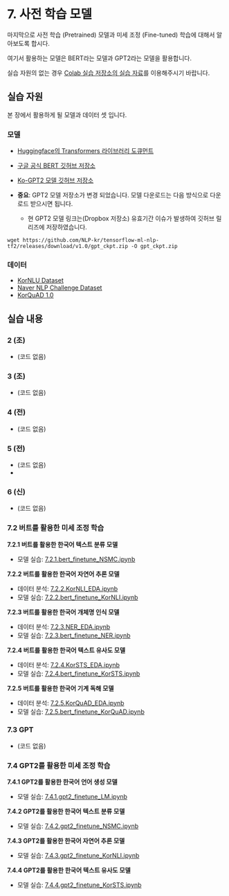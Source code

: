# 7. 사전 학습 모델

마지막으로 사전 학습 (Pretrained) 모델과 미세 조정 (Fine-tuned) 학습에 대해서 알아보도록 합시다.

여기서 활용하는 모델은 BERT라는 모델과 GPT2라는 모델을 활용합니다.

실습 자원의 없는 경우 [Colab 실습 저장소의 실습 자료](https://github.com/NLP-kr/tensorflow-ml-nlp-tf2-colab)를 이용해주시기 바랍니다.

## 실습 자원

본 장에서 활용하게 될 모델과 데이터 셋 입니다.

### 모델

- [Huggingface의 Transformers 라이브러리 도큐먼트](https://huggingface.co/transformers/)
- [구글 공식 BERT 깃허브 저장소](https://github.com/google-research/bert)
- [Ko-GPT2 모델 깃허브 저장소](https://github.com/SKT-AI/KoGPT2)

- **중요**: GPT2 모델 저장소가 변경 되었습니다. 모델 다운로드는 다음 방식으로 다운로드 받으시면 됩니다. 
   - 현 GPT2 모델 링크는(Dropbox 저장소) 유효기간 이슈가 발생하여 깃허브 릴리즈에 저장하였습니다.
```
wget https://github.com/NLP-kr/tensorflow-ml-nlp-tf2/releases/download/v1.0/gpt_ckpt.zip -O gpt_ckpt.zip
```


### 데이터

- [KorNLU Dataset](https://github.com/kakaobrain/KorNLUDatasets)
- [Naver NLP Challenge Dataset](https://github.com/monologg/korean-ner-pytorch/tree/master/data)
- [KorQuAD 1.0](https://korquad.github.io/KorQuad%201.0/)

## 실습 내용

### 2 (조)
- (코드 없음)

### 3 (조)
- (코드 없음)

### 4 (전)
- (코드 없음)

### 5 (전)
- (코드 없음)
- 
### 6 (신)
- (코드 없음)

### 7.2 버트를 활용한 미세 조정 학습
**7.2.1 버트를 활용한 한국어 텍스트 분류 모델**
- 모델 실습: [7.2.1.bert_finetune_NSMC.ipynb](./7.2.1.bert_finetune_NSMC.ipynb)

**7.2.2 버트를 활용한 한국어 자연어 추론 모델**
- 데이터 분석: [7.2.2.KorNLI_EDA.ipynb](./7.2.2.KorNLI_EDA.ipynb)
- 모델 실습: [7.2.2.bert_finetune_KorNLI.ipynb](./7.2.2.bert_finetune_KorNLI.ipynb)

**7.2.3 버트를 활용한 한국어 개체명 인식 모델**
- 데이터 분석: [7.2.3.NER_EDA.ipynb](./7.2.3.NER_EDA.ipynb)
- 모델 실습: [7.2.3.bert_finetune_NER.ipynb](./7.2.3.bert_finetune_NER.ipynb)

**7.2.4 버트를 활용한 한국어 텍스트 유사도 모델**
- 데이터 분석: [7.2.4.KorSTS_EDA.ipynb](./7.2.4.KorSTS_EDA.ipynb)
- 모델 실습: [7.2.4.bert_finetune_KorSTS.ipynb](./7.2.4.bert_finetune_KorSTS.ipynb)

**7.2.5 버트를 활용한 한국어 기계 독해 모델**
- 데이터 분석: [7.2.5.KorQuAD_EDA.ipynb](./7.2.5.KorQuAD_EDA.ipynb)
- 모델 실습: [7.2.5.bert_finetune_KorQuAD.ipynb](./7.2.5.bert_finetune_KorQuAD.ipynb)

### 7.3 GPT
- (코드 없음)

### 7.4 GPT2를 활용한 미세 조정 학습

**7.4.1 GPT2를 활용한 한국어 언어 생성 모델**
- 모델 실습: [7.4.1.gpt2_finetune_LM.ipynb](./7.4.1.gpt2_finetune_LM.ipynb)

**7.4.2 GPT2를 활용한 한국어 텍스트 분류 모델**
- 모델 실습: [7.4.2.gpt2_finetune_NSMC.ipynb](./7.4.2.gpt2_finetune_NSMC.ipynb)

**7.4.3 GPT2를 활용한 한국어 자연어 추론 모델**
- 모델 실습: [7.4.3.gpt2_finetune_KorNLI.ipynb](./7.4.3.gpt2_finetune_KorNLI.ipynb)

**7.4.4 GPT2를 활용한 한국어 텍스트 유사도 모델**
- 모델 실습: [7.4.4.gpt2_finetune_KorSTS.ipynb](./7.4.4.gpt2_finetune_KorSTS.ipynb)
